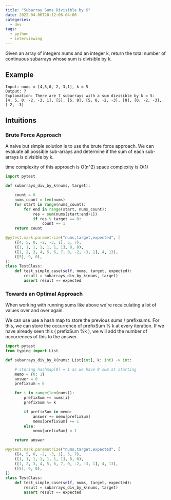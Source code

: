 ```yaml
---
title: "Subarray Sums Divisible by K"
date: 2022-04-06T20:12:06-04:00
categories:
  - dev
tags:
  - python
  - interviewing
---
```


Given an array of integers nums and an integer k, return the total number of continuous subarrays whose sum is divisible by k.

## Example

```
Input: nums = [4,5,0,-2,-3,1], k = 5
Output: 7
Explanation: There are 7 subarrays with a sum divisible by k = 5:
[4, 5, 0, -2, -3, 1], [5], [5, 0], [5, 0, -2, -3], [0], [0, -2, -3], [-2, -3]
```

## Intuitions

### Brute Force Approach

A naive but simple solution is to use the brute force approach. We can evaluate all possible sub-arrays and determine if the sum of each sub-arrays is divisible by k.

time complexity of this approach is O(n^2)
space complexity is O(1)

``` python
import pytest

def subarrays_div_by_k(nums, target):

    count = 0
    nums_count = len(nums)
    for start in range(nums_count):
        for end in range(start, nums_count):
            res = sum(nums[start:end+1])
            if res % target == 0:
                count += 1
    return count

@pytest.mark.parametrize("nums,target,expected", [
    ([4, 5, 0, -2, -3, 1], 5, 7),
    ([1, 1, 1, 1, 1, 1, 1], 8, 0),
    ([1, 2, 3, 4, 5, 6, 7, 0, -2, -3, 1], 4, 13),
    ([5], 9, 0),
])
class TestClass:
    def test_simple_case(self, nums, target, expected):
        result = subarrays_div_by_k(nums, target)
        assert result == expected
```

### Towards an Optimal Approach

When working with running sums like above we're recalculating a lot of values over and over again.

We can use use a hash map to store the previous sums / prefixsums. For this, we can store the occurrence of prefixSum % k at every iteration. If we have already seen this ( prefixSum %k ), we will add the number of occurrences of this to the answer.

``` python
import pytest
from typing import List

def subarrays_div_by_k(nums: List[int], k: int) -> int:

    # storing hashmap[0] = 1 as we have 0 sum at starting
    memo = {0: 1}
    answer = 0
    prefixSum = 0

    for i in range(len(nums)):
        prefixSum += nums[i]
        prefixSum %= k

        if prefixSum in memo:
            answer += memo[prefixSum]
            memo[prefixSum] += 1
        else:
            memo[prefixSum] = 1

    return answer

@pytest.mark.parametrize("nums,target,expected", [
    ([4, 5, 0, -2, -3, 1], 5, 7),
    ([1, 1, 1, 1, 1, 1, 1], 8, 0),
    ([1, 2, 3, 4, 5, 6, 7, 0, -2, -3, 1], 4, 13),
    ([5], 9, 0),
])
class TestClass:
    def test_simple_case(self, nums, target, expected):
        result = subarrays_div_by_k(nums, target)
        assert result == expected
```
